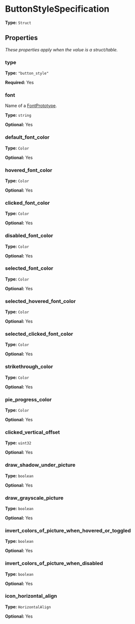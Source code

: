 # ButtonStyleSpecification

**Type:** `Struct`

## Properties

*These properties apply when the value is a struct/table.*

### type

**Type:** `"button_style"`

**Required:** Yes

### font

Name of a [FontPrototype](prototype:FontPrototype).

**Type:** `string`

**Optional:** Yes

### default_font_color

**Type:** `Color`

**Optional:** Yes

### hovered_font_color

**Type:** `Color`

**Optional:** Yes

### clicked_font_color

**Type:** `Color`

**Optional:** Yes

### disabled_font_color

**Type:** `Color`

**Optional:** Yes

### selected_font_color

**Type:** `Color`

**Optional:** Yes

### selected_hovered_font_color

**Type:** `Color`

**Optional:** Yes

### selected_clicked_font_color

**Type:** `Color`

**Optional:** Yes

### strikethrough_color

**Type:** `Color`

**Optional:** Yes

### pie_progress_color

**Type:** `Color`

**Optional:** Yes

### clicked_vertical_offset

**Type:** `uint32`

**Optional:** Yes

### draw_shadow_under_picture

**Type:** `boolean`

**Optional:** Yes

### draw_grayscale_picture

**Type:** `boolean`

**Optional:** Yes

### invert_colors_of_picture_when_hovered_or_toggled

**Type:** `boolean`

**Optional:** Yes

### invert_colors_of_picture_when_disabled

**Type:** `boolean`

**Optional:** Yes

### icon_horizontal_align

**Type:** `HorizontalAlign`

**Optional:** Yes

